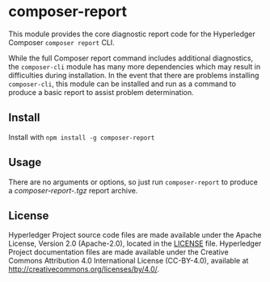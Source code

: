 # composer-report

This module provides the core diagnostic report code for the Hyperledger Composer `composer report` CLI.

While the full Composer report command includes additional diagnostics, the `composer-cli` module has many more dependencies which may result in difficulties during installation.
In the event that there are problems installing `composer-cli`, this module can be installed and run as a command to produce a basic report to assist problem determination.

## Install

Install with `npm install -g composer-report`

## Usage

There are no arguments or options, so just run `composer-report` to produce a _composer-report-<TIMESTAMP>.tgz_ report archive.

## License <a name="license"></a>
Hyperledger Project source code files are made available under the Apache License, Version 2.0 (Apache-2.0), located in the [LICENSE](LICENSE) file. Hyperledger Project documentation files are made available under the Creative Commons Attribution 4.0 International License (CC-BY-4.0), available at http://creativecommons.org/licenses/by/4.0/.
